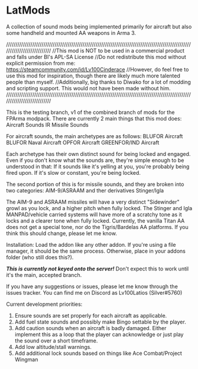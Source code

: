 # LatMods
A collection of sound mods being implemented primarily for aircraft but also some handheld and mounted AA weapons in Arma 3.

///////////////////////////////////////////////////////////////////////////////////////////////////////////////////////////
//This mod is NOT to be used in a commercial product and falls under BI's APL-SA License
//Do not redistribute this mod without explicit permission from me: https://steamcommunity.com/id/Lv100Cinderace
//However, do feel free to use this mod for inspiration, though there are likely much more talented people than myself.
//Additionally, big thanks to Diwako for a lot of modding and scripting support. This would not have been made without him.
///////////////////////////////////////////////////////////////////////////////////////////////////////////////////////////

This is the testing branch, v1 of the combined branch of mods for the FPArma modpack. There are currently 2 main things that this mod does:
	Aircraft Sounds
	IR Missile Sounds

For aircraft sounds, the main archetypes are as follows:
	BLUFOR Aircraft
	BLUFOR Naval Aircraft
	OPFOR Aircraft
	GREENFOR/IND Aircraft

Each archetype has their own distinct sound for being locked and engaged. Even if you don't know what the sounds are, they're simple enough to be understood in that:
	If it sounds like it's yelling at you, you're probably being fired upon.
	If it's slow or constant, you're being locked.

The second portion of this is for missile sounds, and they are broken into two categories:
	AIM-9/ASRAAM and ther derivatives
	Stinger/Igla

The AIM-9 and ASRAAM missiles will have a very distinct "Sidewinder" growl as you lock, and a higher pitch when fully locked.
The Stinger and Igla MANPAD/vehicle carried systems will have more of a scratchy tone as it locks and a clearer tone when fully locked.
Currently, the vanilla Titan AA does not get a special tone, nor do the Tigris/Bardelas AA platforms. If you think this should change, please let me know.

Installation: Load the addon like any other addon. If you're using a file manager, it should be the same process. Otherwise, place in your addons folder (who still does this?).

***This is currently not keyed onto the server!***
Don't expect this to work until it's the main, accepted branch.

If you have any suggestions or issues, please let me know through the issues tracker. You can find me on Discord as Lv100Latios (Silver#5760)

Current development priorities:
1. Ensure sounds are set properly for each aircraft as applicable.
2. Add fuel state sounds and possibly make Bingo settable by the player.
3. Add caution sounds when an aircraft is badly damaged. Either implement this as a loop that the player can acknowledge or just play the sound over a short timeframe.
4. Add low altitude/stall warnings.
5. Add additional lock sounds based on things like Ace Combat/Project Wingman
